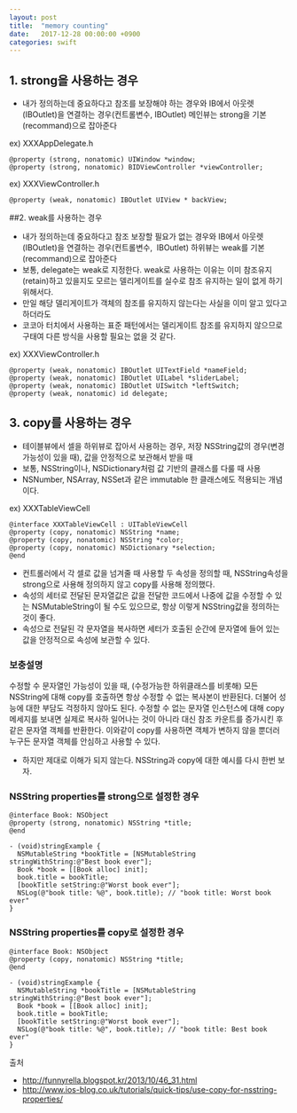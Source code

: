 ```yaml
---
layout: post
title:  "memory counting"
date:   2017-12-28 00:00:00 +0900
categories: swift
---
```


## 1. strong을 사용하는 경우
* 내가 정의하는데 중요하다고 참조를 보장해야 하는 경우와 IB에서 아웃렛(IBOutlet)을 연결하는 경우(컨트롤변수, IBOutlet) 메인뷰는 strong을 기본(recommand)으로 잡아준다

ex) XXXAppDelegate.h
```objc
@property (strong, nonatomic) UIWindow *window;
@property (strong, nonatomic) BIDViewController *viewController;
```
ex) XXXViewController.h
```objc
@property (weak, nonatomic) IBOutlet UIView * backView;
```

##2. weak를 사용하는 경우
* 내가 정의하는데 중요하다고 참조 보장할 필요가 없는 경우와 IB에서 아웃렛(IBOutlet)을 연결하는 경우(컨트롤변수,  IBOutlet) 하위뷰는 weak를 기본(recommand)으로 잡아준다
* 보통, delegate는 weak로 지정한다. weak로 사용하는 이유는 이미 참조유지(retain)하고 있을지도 모르는 델리게이트를 실수로 참조 유지하는 일이 없게 하기 위해서다.
* 만일 해당 델리게이트가 객체의 참조를 유지하지 않는다는 사실을 이미 알고 있다고 하더라도
* 코코아 터치에서 사용하는 표준 패턴에서는 델리게이트 참조를 유지하지 않으므로 구태여 다른 방식을 사용할 필요는 없을 것 같다.

ex) XXXViewController.h
```objc
@property (weak, nonatomic) IBOutlet UITextField *nameField;
@property (weak, nonatomic) IBOutlet UILabel *sliderLabel;
@property (weak, nonatomic) IBOutlet UISwitch *leftSwitch;
@property (weak, nonatomic) id delegate;
```

## 3. copy를 사용하는 경우
* 테이블뷰에서 셀을 하위뷰로 잡아서 사용하는 경우, 저장 NSString값의 경우(변경가능성이 있을 때), 값을 안정적으로 보관해서 받을 때
* 보통, NSString이나, NSDictionary처럼 값 기반의 클래스를 다룰 때 사용
* NSNumber, NSArray, NSSet과 같은 immutable 한 클래스에도 적용되는 개념이다.

ex) XXXTableViewCell
```objc
@interface XXXTableViewCell : UITableViewCell
@property (copy, nonatomic) NSString *name;
@property (copy, nonatomic) NSString *color;
@property (copy, nonatomic) NSDictionary *selection;
@end
```

* 컨트롤러에서 각 셀로 값을 넘겨줄 때 사용할 두 속성을 정의할 때, NSString속성을 strong으로 사용해 정의하지 않고 copy를 사용해 정의했다.
* 속성의 세터로 전달된 문자열값은 값을 전달한 코드에서 나중에 값을 수정할 수 있는 NSMutableString이 될 수도 있으므로, 항상 이렇게 NSString값을 정의하는 것이 좋다.
* 속성으로 전달된 각 문자열을 복사하면 세터가 호출된 순간에 문자열에 들어 있는 값을 안정적으로 속성에 보관할 수 있다.

### 보충설명
수정할 수 문자열인 가능성이 있을 때, (수정가능한 하위클래스를 비롯해) 모든 NSString에 대해 copy를 호출하면 항상 수정할 수 없는 복사본이 반환된다. 더불어 성능에 대한 부담도 걱정하지 않아도 된다. 수정할 수 없는 문자열 인스턴스에 대해 copy메세지를 보내면 실제로 복사하 일어나는 것이 아니라 대신 참조 카운트를 증가시킨 후 같은 문자열 객체를 반환한다. 이와같이 copy를 사용하면 객체가 변하지 않을 뿐더러 누구든 문자열 객체를 안심하고 사용할 수 있다.

* 하지만 제대로 이해가 되지 않는다. NSString과 copy에 대한 예시를 다시 한번 보자.

### NSString properties를 strong으로 설정한 경우
```objc
@interface Book: NSObject
@property (strong, nonatomic) NSString *title;
@end
```

```objc
- (void)stringExample {
  NSMutableString *bookTitle = [NSMutableString stringWithString:@"Best book ever"];
  Book *book = [[Book alloc] init];
  book.title = bookTitle;
  [bookTitle setString:@"Worst book ever"];
  NSLog(@"book title: %@", book.title); // "book title: Worst book ever"
}
```

### NSString properties를 copy로 설정한 경우
```objc
@interface Book: NSObject
@property (copy, nonatomic) NSString *title;
@end
```

```objc
- (void)stringExample {
  NSMutableString *bookTitle = [NSMutableString stringWithString:@"Best book ever"];
  Book *book = [[Book alloc] init];
  book.title = bookTitle;
  [bookTitle setString:@"Worst book ever"];
  NSLog(@"book title: %@", book.title); // "book title: Best book ever"
}
```

출처
* http://funnyrella.blogspot.kr/2013/10/46_31.html
* http://www.ios-blog.co.uk/tutorials/quick-tips/use-copy-for-nsstring-properties/
